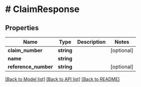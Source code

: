 # # ClaimResponse

## Properties

Name | Type | Description | Notes
------------ | ------------- | ------------- | -------------
**claim_number** | **string** |  | [optional]
**name** | **string** |  |
**reference_number** | **string** |  | [optional]

[[Back to Model list]](../../README.md#models) [[Back to API list]](../../README.md#endpoints) [[Back to README]](../../README.md)
